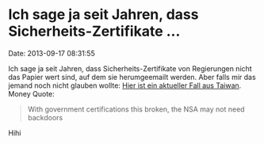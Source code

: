 Ich sage ja seit Jahren, dass Sicherheits-Zertifikate \...
==========================================================

Date: 2013-09-17 08:31:55

Ich sage ja seit Jahren, dass Sicherheits-Zertifikate von Regierungen
nicht das Papier wert sind, auf dem sie herumgeemailt werden. Aber falls
mir das jemand noch nicht glauben wollte: [Hier ist ein aktueller Fall
aus
Taiwan](http://arstechnica.com/security/2013/09/fatal-crypto-flaw-in-some-government-certified-smartcards-makes-forgery-a-snap/).
Money Quote:

> With government certifications this broken, the NSA may not need
> backdoors

Hihi
